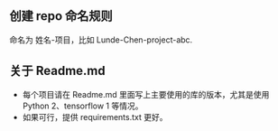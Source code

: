  ## 创建 repo 命名规则
 命名为 姓名-项目，比如 Lunde-Chen-project-abc. 

## 关于 Readme.md
- 每个项目请在 Readme.md 里面写上主要使用的库的版本，尤其是使用 Python 2、tensorflow 1 等情况。
- 如果可行，提供 requirements.txt 更好。
